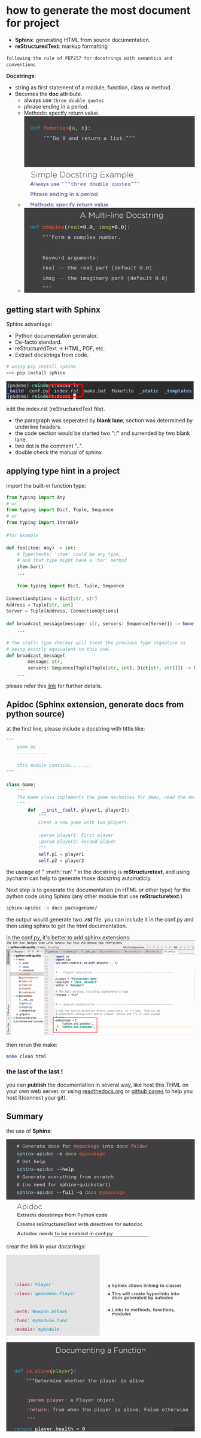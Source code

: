 # how to generate the most document for project

* **Sphinx**: generating HTML from source documentation.
* **reStructuredText**: markup formatting

``following the rule of PEP257 for docstrings with semantics and conventions``

**Docstrings**:

* string as first statement of a module, function, class or method.
* Becomes the __doc__ attribute.
  * always use ```three double quotes```
  * phrase ending in a period.
  * Methods: specify return value.
  * ![docstring](./images/docstrings.png)
  * ![docstring](./images/docstrings2.png)

## getting start with Sphinx

Sphinx advantage:

* Python documentation generator.
* De-facto standard.
* reStructuredText -> HTML, PDF, etc.
* Extract docstrings from code.

```python
# using pip install sphinx
>>> pip install sphinx
```
![sphinx](./images/Sphinx.png)

edit the index.rst (reStructuredText file).

* the paragraph was seperated by **blank lane**, section was determined by underline headers.
* the code section would be started two "::" and surrended by two blank lane.
* two dot is the comment "..".
* double check the manual of sphinx.

## applying type hint in a project

import the built-in function type:
```python
from typing import Any
# or
from typing import Dict, Tuple, Sequence
# or
from typing import Iterable

#for example

def foo(item: Any) -> int:
    # Typechecks; 'item' could be any type,
    # and that type might have a 'bar' method
    item.bar()
    ...

    from typing import Dict, Tuple, Sequence

ConnectionOptions = Dict[str, str]
Address = Tuple[str, int]
Server = Tuple[Address, ConnectionOptions]

def broadcast_message(message: str, servers: Sequence[Server]) -> None:
    ...

# The static type checker will treat the previous type signature as
# being exactly equivalent to this one.
def broadcast_message(
        message: str,
        servers: Sequence[Tuple[Tuple[str, int], Dict[str, str]]]) -> None:
    ...
```
please refer this [link](https://docs.python.org/3/library/typing.html) for further details.

## Apidoc (Sphinx extension, generate docs from python source)

at the first line, please include a docstring with tittle like:

```python
"""
    game.py
    -----------

    this module contains........
"""

class Game:
    """
    The Game class implements the game mechaines for demo, read the documentation for the :meth:'run' method.
    """
        def  __init__(self, player1, player2):
            """
            Creat a new game with two players.

            :param player1: First player
            :param player2: second player
            """
            self.p1 = player1
            self.p2 = player2
```

the useage of " :meth:'run' " in the docstring is **reStructuretext**, and using pycharm can help to generate those docstring automaticly.

Next step is to  generate the documentation (in HTML or other type) for the python code using Sphinx (any other module that use **reStructuretext**.)

```bash
sphinx-apidoc -o docs packagename/
```

the output would generate two ***.rst*** file. you can include it in the conf.py and then using sphinx to get the html documentation.

in the conf.py, it's better to add sphinx extensions:
![sphinx_ext](./images/sphinx_ext.png)

then  rerun the make:

```bash
make clean html
```

### the last of the last !

you can **publish** the documentation in several way, like host this THML on your own web server. or using [readthedocs.org](https://readthedocs.org/) or [github pages](https://pages.github.com) to help you host it(connect your git).

## Summary

the use of **Sphinx**:

![sphinx_summary](./images/Sphinx_summary.png)

creat the link in your docstrings:

![sphinx_summary](./images/Sphinx_summary2.png)

![sphinx_summary](./images/Sphinx_summary3.png)